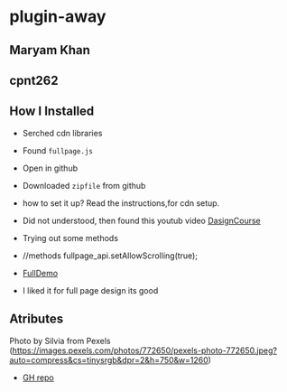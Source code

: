 # plugin-away

## Maryam Khan
## cpnt262

##  How I Installed
* Serched cdn libraries
* Found `fullpage.js`
* Open in github
* Downloaded `zipfile` from github
* how to set it up? Read the instructions,for cdn setup. 
* Did not understood, then found this youtub video [DasignCourse](https://www.youtube.com/watch?v=IeZSN6lWsWM)
* Trying out some methods
* //methods
  fullpage_api.setAllowScrolling(true);

* [FullDemo](https://alvarotrigo.com/fullPage/)
* I liked it for full page design its good

## Atributes

Photo by Silvia from Pexels
(https://images.pexels.com/photos/772650/pexels-photo-772650.jpeg?auto=compress&cs=tinysrgb&dpr=2&h=750&w=1260)

* [GH repo](https://github.com/maryambkhan/plugin-away)